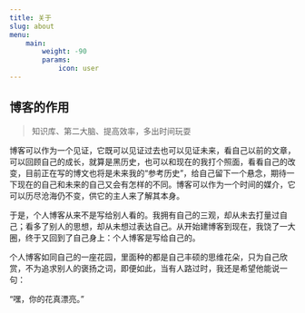 ```yaml
---
title: 关于
slug: about
menu:
    main: 
        weight: -90
        params:
            icon: user
---
```


## 博客的作用

>知识库、第二大脑、提高效率，多出时间玩耍

博客可以作为一个见证，它既可以见证过去也可以见证未来，看自己以前的文章，可以回顾自己的成长，就算是黑历史，也可以和现在的我打个照面，看看自己的改变，目前正在写的博文也将是未来我的“参考历史”，给自己留下一个悬念，期待一下现在的自己和未来的自己又会有怎样的不同。博客可以作为一个时间的媒介，它可以历尽沧海仍不变，供它的主人来了解其本身。

于是，个人博客从来不是写给别人看的。我拥有自己的三观，却从未去打量过自己；看多了别人的思想，却从未想过表达自己。从开始建博客到现在，我饶了一大圈，终于又回到了自己身上：个人博客是写给自己的。

个人博客如同自己的一座花园，里面种的都是自己丰硕的思维花朵，只为自己欣赏，不为追求别人的褒扬之词，即便如此，当有人路过时，我还是希望他能说一句：

“嘿，你的花真漂亮。”